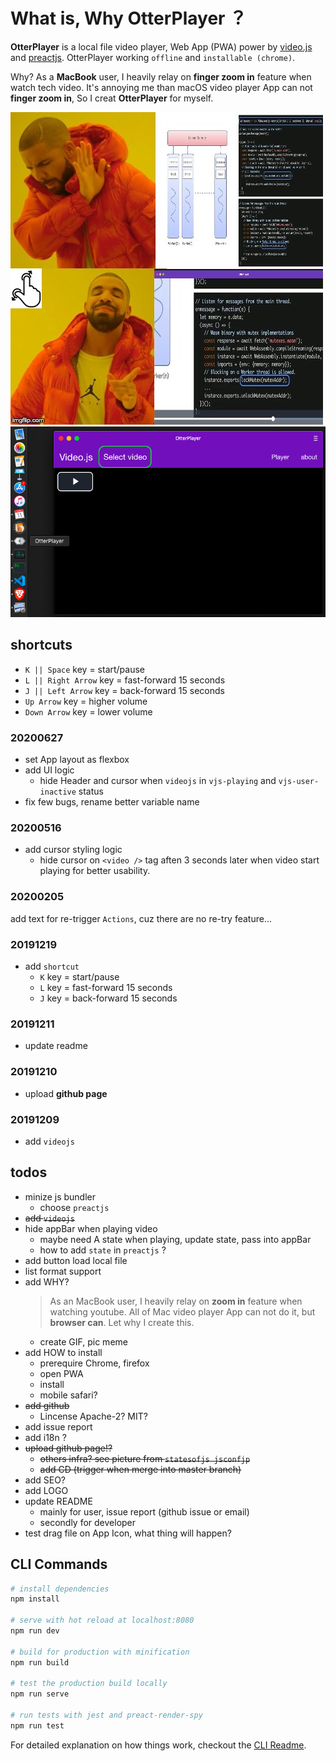 # What is, Why OtterPlayer ？
  **OtterPlayer** is a local file video player, Web App (PWA) power by [video.js](https://github.com/videojs/video.js) and [preactjs](https://github.com/preactjs/preact). OtterPlayer working `offline` and `installable (chrome)`.  

  Why? As a **MacBook** user, I heavily relay on **finger zoom in** feature when watch tech video. It's  annoying me than macOS video player App can not **finger zoom in**, So I creat **OtterPlayer** for myself.

![whyOtterPlayer](/assets/imgs/whyOtterPlayer.jpg)  
![installable](/assets/imgs/installable.png)  

## shortcuts
- `K || Space` key = start/pause
- `L || Right Arrow` key = fast-forward 15 seconds
- `J || Left Arrow` key = back-forward 15 seconds
- `Up Arrow` key = higher volume
- `Down Arrow` key = lower volume

### 20200627
- set App layout as flexbox
- add UI logic
  - hide Header and cursor when `videojs` in `vjs-playing` and `vjs-user-inactive` status
- fix few bugs, rename better variable name

### 20200516
- add cursor styling logic
  - hide cursor on `<video />` tag aften 3 seconds later when video start playing for better usability.

### 20200205
add text for re-trigger `Actions`, cuz there are no re-try feature...

### 20191219
- add `shortcut`
  - `K` key = start/pause
  - `L` key = fast-forward 15 seconds
  - `J` key = back-forward 15 seconds
### 20191211
- update readme

### 20191210
- upload **github page**

### 20191209
- add `videojs`

## todos
- minize js bundler
  - choose `preactjs`
- ~~add `videojs`~~
- hide appBar when playing video
  - maybe need A state when playing, update state, pass into appBar
  - how to add `state` in `preactjs` ?
- add button load local file
- list format support
- add WHY?
  > As an MacBook user, I heavily relay on **zoom in** feature when watching youtube. All of Mac video player App can not do it, but **browser can**. Let why I create this.
  - create GIF, pic meme
- add HOW to install
  - prerequire Chrome, firefox
  - open PWA
  - install
  - mobile safari?
- ~~add github~~
  - Lincense Apache-2? MIT?
- add issue report
- add i18n ?
- ~~upload github page!?~~
  - ~~others infra? see picture from `statesofjs jsconfjp`~~
  - ~~add CD (trigger when merge into master branch)~~
- add SEO?
- add LOGO
- update README
  - mainly for user, issue report (github issue or email)
  - secondly for developer
- test drag file on App Icon, what thing will happen?



## CLI Commands

``` bash
# install dependencies
npm install

# serve with hot reload at localhost:8080
npm run dev

# build for production with minification
npm run build

# test the production build locally
npm run serve

# run tests with jest and preact-render-spy
npm run test
```

For detailed explanation on how things work, checkout the [CLI Readme](https://github.com/developit/preact-cli/blob/master/README.md).
